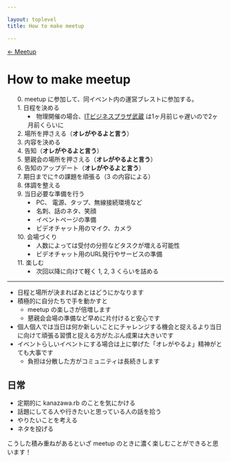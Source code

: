 ```yaml
---

layout: toplevel
title: How to make meetup

---
```


[← Meetup](./)

How to make meetup
==================

<style type="text/css">
  ul.workflow li {
    list-style: none;
  }
  ul.workflow li ul {
    list-style-type: disc;
    margin-bottom:   0;
  }
  ul.workflow li ul li {
    list-style: inside;
  }
</style>
<ul class="workflow">
  <li>0. meetup に参加して、同イベント内の運営ブレストに参加する。</li>
  <li>1. 日程を決める
    <ul>
      <li>物理開催の場合、<a href="https://www.bp-musashi.jp/">ITビジネスプラザ武蔵</a> は1ヶ月前じゃ遅いので2ヶ月前くらいに</li>
    </ul>
  </li>
  <li>2. 場所を押さえる（<strong>オレがやるよと言う</strong>）</li>
  <li>3. 内容を決める</li>
  <li>4. 告知（<strong>オレがやるよと言う</strong>）</li>
  <li>5. 懇親会の場所を押さえる（<strong>オレがやるよと言う</strong>）</li>
  <li>6. 告知のアップデート（<strong>オレがやるよと言う</strong>）</li>
  <li>7. 期日までに↑の課題を頑張る（3 の内容による）</li>
  <li>8. 体調を整える</li>
  <li>9. 当日必要な準備を行う
    <ul>
      <li>PC、 電源、タップ、無線接続環境など</li>
      <li>名刺、話のネタ、笑顔</li>
      <li>イベントページの準備</li>
      <li>ビデオチャット用のマイク、カメラ</li>
    </ul>
  </li>
  <li>10. 会場づくり
    <ul>
      <li>人数によっては受付の分担などタスクが増える可能性</li>
      <li>ビデオチャット用のURL発行やサービスの準備</li>
    </ul>
  </li>
  <li>11. 楽しむ
    <ul>
      <li>次回以降に向けて軽く 1, 2, 3 くらいを詰める</li>
    </ul>
  </li>
</ul>

----

* 日程と場所が決まればあとはどうにかなります
* 積極的に自分たちで手を動かすと
   * meetup の楽しさが倍増します
   * 懇親会会場の準備など早めに片付けると安心です
* 個人個人では当日は何か新しいことにチャレンジする機会と捉えるより当日に向けて頑張る習慣と捉える方がたぶん成果は大きいです
* イベントらしいイベントにする場合は上に挙げた「オレがやるよ」精神がとても大事です
   * 負担は分散した方がコミュニティは長続きします

日常
----

* 定期的に kanazawa.rb のことを気にかける
* 話題にしてる人や行きたいと思っている人の話を拾う
* やりたいことを考える
* ネタを投げる

こうした積み重ねがあるといざ meetup のときに濃く楽しむことができると思います！
